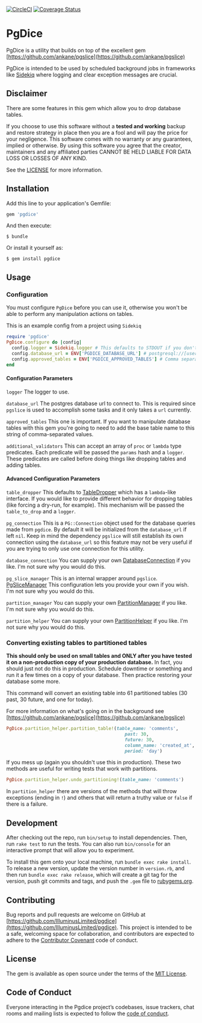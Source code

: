 [![CircleCI](https://circleci.com/gh/IlluminusLimited/pgdice.svg?style=shield)](https://circleci.com/gh/IlluminusLimited/pgdice)
[![Coverage Status](https://coveralls.io/repos/github/IlluminusLimited/pgdice/badge.svg?branch=master)](https://coveralls.io/github/IlluminusLimited/pgdice?branch=master)
# PgDice

PgDice is a utility that builds on top of the excellent gem
 [https://github.com/ankane/pgslice](https://github.com/ankane/pgslice)
 
PgDice is intended to be used by scheduled background jobs in frameworks like [Sidekiq](https://github.com/mperham/sidekiq)
where logging and clear exception messages are crucial.

## Disclaimer

There are some features in this gem which allow you to drop database tables. 

If you choose to use this software without a __tested and working__ backup and restore strategy in place then you 
are a fool and will pay the price for your negligence. This software comes with no warranty 
or any guarantees, implied or otherwise. By using this software you agree that the creator, 
maintainers and any affiliated parties CANNOT BE HELD LIABLE FOR DATA LOSS OR LOSSES OF ANY KIND.

See the [LICENSE](LICENSE) for more information.

## Installation

Add this line to your application's Gemfile:

```ruby
gem 'pgdice'
```

And then execute:

    $ bundle

Or install it yourself as:

    $ gem install pgdice

## Usage

### Configuration

You must configure `PgDice` before you can use it, otherwise you won't be able to perform any manipulation actions
on tables.

This is an example config from a project using `Sidekiq` 
```ruby
require 'pgdice'
PgDice.configure do |config|
  config.logger = Sidekiq.logger # This defaults to STDOUT if you don't specify a logger
  config.database_url = ENV['PGDICE_DATABASE_URL'] # postgresql://[user[:password]@][host][:port][/dbname][?param1=value1&...]
  config.approved_tables = ENV['PGDICE_APPROVED_TABLES'] # Comma separated values: 'comments,posts'
end
```

#### Configuration Parameters

`logger` The logger to use.

`database_url` The postgres database url to connect to. This is required since `pgslice` is used to accomplish some tasks
and it only takes a `url` currently.

`approved_tables` This one is important. If you want to manipulate database tables with this gem you're going to
need to add the base table name to this string of comma-separated values.

`additional_validators` This can accept an array of `proc` or `lambda` type predicates. 
Each predicate will be passed the `params` hash and a `logger`. These predicates are called before doing things like
dropping tables and adding tables. 

#### Advanced Configuration Parameters

`table_dropper` This defaults to [TableDropper](lib/pgdice/table_dropper.rb) which has a `lambda`-like interface. 
If you would like to provide different behavior for dropping tables (like forcing a dry-run, for example).
This mechanism will be passed the `table_to_drop` and a `logger`.

`pg_connection` This is a `PG::Connection` object used for the database queries made from `pgdice`.
 By default it will be initialized from the `database_url` if left `nil`. Keep in mind the dependency 
 `pgslice` will still establish its own connection using the `database_url` so this feature may not be very
 useful if you are trying to only use one connection for this utility.
 
 `database_connection` You can supply your own [DatabaseConnection](lib/pgdice/database_connection.rb) if you like.
 I'm not sure why you would do this.
 
 `pg_slice_manager` This is an internal wrapper around `pgslice`. [PgSliceManager](lib/pgdice/pg_slice_manager.rb)
  This configuration lets you provide your own if you wish. I'm not sure why you would do this.
 
 `partition_manager` You can supply your own [PartitionManager](lib/pgdice/partition_manager.rb) if you like.
  I'm not sure why you would do this.
  
 `partition_helper` You can supply your own [PartitionHelper](lib/pgdice/partition_helper.rb) if you like.
  I'm not sure why you would do this.
 
### Converting existing tables to partitioned tables

__This should only be used on small tables and ONLY after you have tested it on a non-production copy of your 
production database.__
In fact, you should just not do this in production. Schedule downtime or something and run it a few times on
a copy of your database. Then practice restoring your database some more.


This command will convert an existing table into 61 partitioned tables (30 past, 30 future, and one for today).

For more information on what's going on in the background see 
[https://github.com/ankane/pgslice](https://github.com/ankane/pgslice)


```ruby
PgDice.partition_helper.partition_table!(table_name: 'comments', 
                                            past: 30, 
                                            future: 30, 
                                            column_name: 'created_at', 
                                            period: 'day')
```

If you mess up (again you shouldn't use this in production). These two methods are useful for writing tests
that work with partitions.

```ruby
PgDice.partition_helper.undo_partitioning!(table_name: 'comments')
```

In `partition_helper` there are versions of the methods that will throw exceptions (ending in `!`) and others 
that will return a truthy value or `false` if there is a failure.


## Development

After checking out the repo, run `bin/setup` to install dependencies. Then, run `rake test` to run the tests. 
You can also run `bin/console` for an interactive prompt that will allow you to experiment.

To install this gem onto your local machine, run `bundle exec rake install`. To release a new version, update the 
version number in `version.rb`, and then run `bundle exec rake release`, which will create a git tag for the version,
 push git commits and tags, and push the `.gem` file to [rubygems.org](https://rubygems.org).

## Contributing

Bug reports and pull requests are welcome on GitHub at 
[https://github.com/IlluminusLimited/pgdice](https://github.com/IlluminusLimited/pgdice). This project is intended 
to be a safe, welcoming space for collaboration, and contributors are expected to adhere to
 the [Contributor Covenant](http://contributor-covenant.org) code of conduct.

## License

The gem is available as open source under the terms of the [MIT License](https://opensource.org/licenses/MIT).

## Code of Conduct

Everyone interacting in the Pgdice project’s codebases, issue trackers, chat rooms and mailing lists is expected 
to follow the [code of conduct](https://github.com/IlluminusLimited/pgdice/blob/master/CODE_OF_CONDUCT.md).

